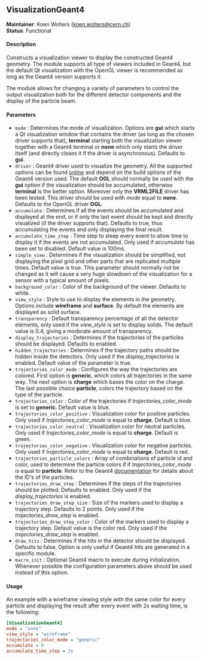 ## VisualizationGeant4
**Maintainer**: Koen Wolters (<koen.wolters@cern.ch>)  
**Status**: Functional  

#### Description
Constructs a visualization viewer to display the constructed Geant4 geometry. The module supports all type of viewers included in Geant4, but the default Qt visualization with the OpenGL viewer is recommended as long as the Geant4 version supports it. 

The module allows for changing a variety of parameters to control the output visualization both for the different detector components and the display of the particle beam.

#### Parameters
* `mode` : Determines the mode of visualization. Options are **gui** which starts a Qt visualization window that contains the driver (as long as the chosen driver supports that), **terminal** starting both the visualization viewer together with a Geant4 terminal or **none** which only starts the driver itself (and directly closes it if the driver is asynchronous). Defaults to **gui**.
* `driver` : Geant4 driver used to visualize the geometry. All the supported options can be found [online](https://geant4.web.cern.ch/geant4/UserDocumentation/UsersGuides/ForApplicationDeveloper/html/ch08s03.html) and depend on the build options of the Geant4 version used. The default **OGL** should normally be used with the **gui** option if the visualization should be accumulated, otherwise **terminal** is the better option. Moreover only the **VRML2FILE** driver has been tested. This driver should be used with *mode* equal to **none**. Defaults to the OpenGL driver **OGL**.
* `accumulate` : Determines if all the events should be accumulated and displayed at the end, or if only the last event should be kept and directly visualized (if the driver supports that). Defaults to true, thus accumulating the events and only displaying the final result.
* `accumulate_time_step` : Time step to sleep every event to allow time to display it if the events are not accumulated. Only used if *accumulate* has been set to disabled. Default value is 100ms.
* `simple_view` : Determines if the visualization should be simplified, not displaying the pixel grid and other parts that are replicated multiple times. Default value is true. This parameter should normally not be changed as it will cause a very huge slowdown of the visualization for a sensor with a typical amount of pixels.
* `background_color` : Color of the background of the viewer. Defaults to white.
* `view_style` : Style to use to display the elements in the geometry. Options include **wireframe** and **surface**. By default the elements are displayed as solid surface.
* `transparency` : Default transparency percentage of all the detector elements, only used if the *view_style* is set to display solids. The default value is 0.4, giving a moderate amount of transparency.
* `display_trajectories` : Determines if the trajectories of the particles should be displayed. Defaults to enabled.
* `hidden_trajectories` : Determines if the trajectory paths should be hidden inside the detectors. Only used if the *display_trajectories* is enabled. Default value of the parameter is true.
* `trajectories_color_mode` : Configures the way the trajectories are colored. First option is **generic**, which colors all trajectories in the same way. The next option is **charge** which bases the color on the charge. The last possible choice **particle**, colors the trajectory based on the type of the particle.
* `trajectories_color` : Color of the trajectories if *trajectories_color_mode* is set to **generic**. Default value is blue.
* `trajectories_color_positive` : Visualization color for positive particles. Only used if *trajectories_color_mode* is equal to **charge**. Default is blue.
* `trajectories_color_neutral` : Visualization color for neutral particles. Only used if *trajectories_color_mode* is equal to **charge**. Default is green.
* `trajectories_color_negative` : Visualization color for negative particles. Only used if *trajectories_color_mode* is equal to **charge**. Default is red.
* `trajectories_particle_colors` : Array of combinations of particle id and color, used to determine the particle colors if if *trajectories_color_mode* is equal to **particle**. Refer to the Geant4 [documentation](http://geant4.cern.ch/G4UsersDocuments/UsersGuides/ForApplicationDeveloper/html/TrackingAndPhysics/particle.html) for details about the ID's of the particles.
* `trajectories_draw_step` : Determines if the steps of the trajectories should be plotted. Defaults to enabled. Only used if the *display_trajectories* is enabled.
* `trajectories_draw_step_size` : Size of the markers used to display a trajectory step. Defaults to 2 points. Only used if the *trajectories_draw_step* is enabled.
* `trajectories_draw_step_color` : Color of the markers used to display a trajectory step. Default value is the color red. Only used if the *trajectories_draw_step* is enabled.
* `draw_hits` : Determines if the hits in the detector should be displayed. Defaults to false. Option is only useful if Geant4 hits are generated in a specific module.
* `macro_init` : Optional Geant4 macro to execute during initialization. Whenever possible the configuration parameters above should be used instead of this option.

#### Usage
An example with a wireframe viewing style with the same color for every particle and displaying the result after every event with 2s waiting time, is the following:

```ini
[VisualizationGeant4]
mode = "none"
view_style = "wireframe"
trajectories_color_mode = "generic"
accumulate = 0
accumulate_time_step = 2s
```
